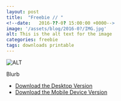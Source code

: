 ```yaml
---
layout: post
title:  "Freebie // "
<!--date:   2016-??-0? 15:00:00 +0000-->
image: '/assets/blog/2016-0?/IMG.jpg'
alt: This is the alt text for the image
categories: freebie
tags: downloads printable
---
```


![ALT](/assets/blog/2016-0?/IMG.jpg "TITLE")

Blurb

+ [Download the Desktop Version](URL)
+ [Download the Mobile Device Version](URL)


<div style="display: none;">
	<img src="/assets/blog/2016-0?/IMG.jpg" alt="POST TITILE" title="POST TITILE by @arosecast">
</div>